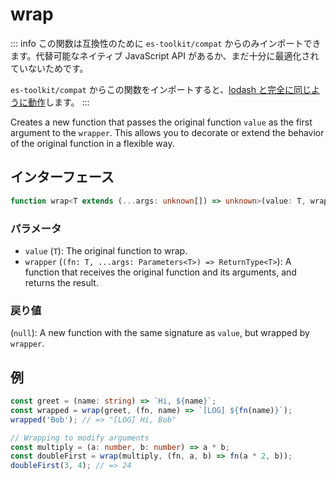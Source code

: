 # wrap

::: info
この関数は互換性のために `es-toolkit/compat` からのみインポートできます。代替可能なネイティブ JavaScript API があるか、まだ十分に最適化されていないためです。

`es-toolkit/compat` からこの関数をインポートすると、[lodash と完全に同じように動作](../../../compatibility.md)します。
:::

Creates a new function that passes the original function `value` as the first argument to the `wrapper`.
This allows you to decorate or extend the behavior of the original function in a flexible way.

## インターフェース

```typescript
function wrap<T extends (...args: unknown[]) => unknown>(value: T, wrapper: (fn: T, ...args: Parameters<T>) => ReturnType<T>): (...args: Parameters<T>) => ReturnType<T>;
```

### パラメータ

- `value` (`T`): The original function to wrap.
- `wrapper` (`(fn: T, ...args: Parameters<T>) => ReturnType<T>`): A function that receives the original function and its arguments, and returns the result.

### 戻り値

(`null`): A new function with the same signature as `value`, but wrapped by `wrapper`.

## 例

```typescript
const greet = (name: string) => `Hi, ${name}`;
const wrapped = wrap(greet, (fn, name) => `[LOG] ${fn(name)}`);
wrapped('Bob'); // => "[LOG] Hi, Bob"

// Wrapping to modify arguments
const multiply = (a: number, b: number) => a * b;
const doubleFirst = wrap(multiply, (fn, a, b) => fn(a * 2, b));
doubleFirst(3, 4); // => 24
```